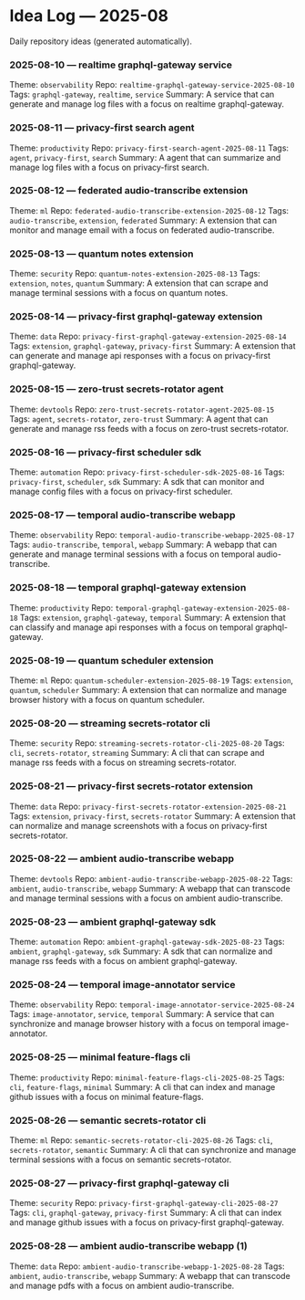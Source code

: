 # Idea Log — 2025-08

Daily repository ideas (generated automatically).

### 2025-08-10 — realtime graphql-gateway service
Theme: `observability`
Repo: `realtime-graphql-gateway-service-2025-08-10`
Tags: `graphql-gateway`, `realtime`, `service`
Summary: A service that can generate and manage log files with a focus on realtime graphql-gateway.

### 2025-08-11 — privacy-first search agent
Theme: `productivity`
Repo: `privacy-first-search-agent-2025-08-11`
Tags: `agent`, `privacy-first`, `search`
Summary: A agent that can summarize and manage log files with a focus on privacy-first search.

### 2025-08-12 — federated audio-transcribe extension
Theme: `ml`
Repo: `federated-audio-transcribe-extension-2025-08-12`
Tags: `audio-transcribe`, `extension`, `federated`
Summary: A extension that can monitor and manage email with a focus on federated audio-transcribe.

### 2025-08-13 — quantum notes extension
Theme: `security`
Repo: `quantum-notes-extension-2025-08-13`
Tags: `extension`, `notes`, `quantum`
Summary: A extension that can scrape and manage terminal sessions with a focus on quantum notes.

### 2025-08-14 — privacy-first graphql-gateway extension
Theme: `data`
Repo: `privacy-first-graphql-gateway-extension-2025-08-14`
Tags: `extension`, `graphql-gateway`, `privacy-first`
Summary: A extension that can generate and manage api responses with a focus on privacy-first graphql-gateway.

### 2025-08-15 — zero-trust secrets-rotator agent
Theme: `devtools`
Repo: `zero-trust-secrets-rotator-agent-2025-08-15`
Tags: `agent`, `secrets-rotator`, `zero-trust`
Summary: A agent that can generate and manage rss feeds with a focus on zero-trust secrets-rotator.

### 2025-08-16 — privacy-first scheduler sdk
Theme: `automation`
Repo: `privacy-first-scheduler-sdk-2025-08-16`
Tags: `privacy-first`, `scheduler`, `sdk`
Summary: A sdk that can monitor and manage config files with a focus on privacy-first scheduler.

### 2025-08-17 — temporal audio-transcribe webapp
Theme: `observability`
Repo: `temporal-audio-transcribe-webapp-2025-08-17`
Tags: `audio-transcribe`, `temporal`, `webapp`
Summary: A webapp that can generate and manage terminal sessions with a focus on temporal audio-transcribe.

### 2025-08-18 — temporal graphql-gateway extension
Theme: `productivity`
Repo: `temporal-graphql-gateway-extension-2025-08-18`
Tags: `extension`, `graphql-gateway`, `temporal`
Summary: A extension that can classify and manage api responses with a focus on temporal graphql-gateway.

### 2025-08-19 — quantum scheduler extension
Theme: `ml`
Repo: `quantum-scheduler-extension-2025-08-19`
Tags: `extension`, `quantum`, `scheduler`
Summary: A extension that can normalize and manage browser history with a focus on quantum scheduler.

### 2025-08-20 — streaming secrets-rotator cli
Theme: `security`
Repo: `streaming-secrets-rotator-cli-2025-08-20`
Tags: `cli`, `secrets-rotator`, `streaming`
Summary: A cli that can scrape and manage rss feeds with a focus on streaming secrets-rotator.

### 2025-08-21 — privacy-first secrets-rotator extension
Theme: `data`
Repo: `privacy-first-secrets-rotator-extension-2025-08-21`
Tags: `extension`, `privacy-first`, `secrets-rotator`
Summary: A extension that can normalize and manage screenshots with a focus on privacy-first secrets-rotator.

### 2025-08-22 — ambient audio-transcribe webapp
Theme: `devtools`
Repo: `ambient-audio-transcribe-webapp-2025-08-22`
Tags: `ambient`, `audio-transcribe`, `webapp`
Summary: A webapp that can transcode and manage terminal sessions with a focus on ambient audio-transcribe.

### 2025-08-23 — ambient graphql-gateway sdk
Theme: `automation`
Repo: `ambient-graphql-gateway-sdk-2025-08-23`
Tags: `ambient`, `graphql-gateway`, `sdk`
Summary: A sdk that can normalize and manage rss feeds with a focus on ambient graphql-gateway.

### 2025-08-24 — temporal image-annotator service
Theme: `observability`
Repo: `temporal-image-annotator-service-2025-08-24`
Tags: `image-annotator`, `service`, `temporal`
Summary: A service that can synchronize and manage browser history with a focus on temporal image-annotator.

### 2025-08-25 — minimal feature-flags cli
Theme: `productivity`
Repo: `minimal-feature-flags-cli-2025-08-25`
Tags: `cli`, `feature-flags`, `minimal`
Summary: A cli that can index and manage github issues with a focus on minimal feature-flags.

### 2025-08-26 — semantic secrets-rotator cli
Theme: `ml`
Repo: `semantic-secrets-rotator-cli-2025-08-26`
Tags: `cli`, `secrets-rotator`, `semantic`
Summary: A cli that can synchronize and manage terminal sessions with a focus on semantic secrets-rotator.

### 2025-08-27 — privacy-first graphql-gateway cli
Theme: `security`
Repo: `privacy-first-graphql-gateway-cli-2025-08-27`
Tags: `cli`, `graphql-gateway`, `privacy-first`
Summary: A cli that can index and manage github issues with a focus on privacy-first graphql-gateway.

### 2025-08-28 — ambient audio-transcribe webapp (1)
Theme: `data`
Repo: `ambient-audio-transcribe-webapp-1-2025-08-28`
Tags: `ambient`, `audio-transcribe`, `webapp`
Summary: A webapp that can transcode and manage pdfs with a focus on ambient audio-transcribe.
